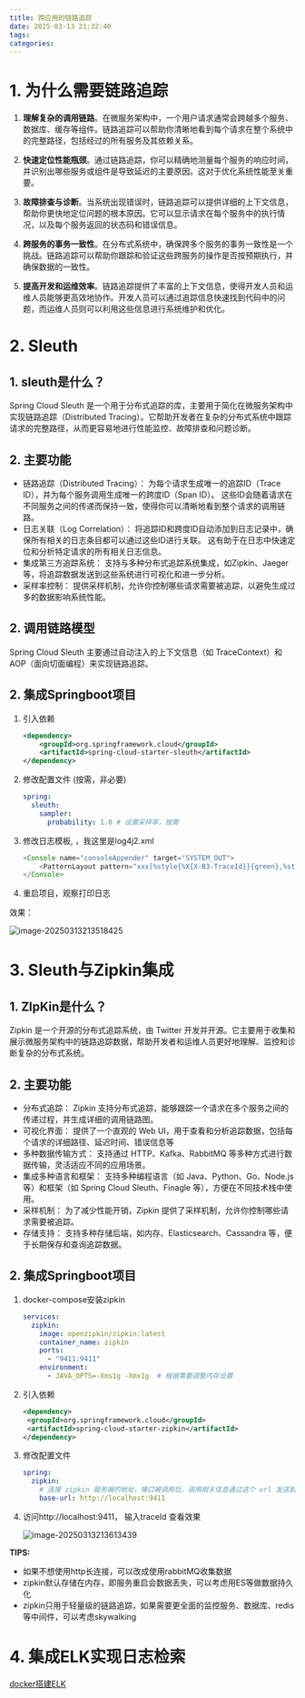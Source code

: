 ```yaml
---
title: 跨应用的链路追踪
date: 2025-03-13 21:32:40
tags:
categories: 
---
```


# 1. 为什么需要链路追踪

1. **理解复杂的调用链路**。在微服务架构中，一个用户请求通常会跨越多个服务、数据库、缓存等组件。链路追踪可以帮助你清晰地看到每个请求在整个系统中的完整路径，包括经过的所有服务及其依赖关系。

2. **快速定位性能瓶颈**。通过链路追踪，你可以精确地测量每个服务的响应时间，并识别出哪些服务或组件是导致延迟的主要原因。这对于优化系统性能至关重要。
3. **故障排查与诊断**。当系统出现错误时，链路追踪可以提供详细的上下文信息，帮助你更快地定位问题的根本原因。它可以显示请求在每个服务中的执行情况，以及每个服务返回的状态码和错误信息。

4. **跨服务的事务一致性**。在分布式系统中，确保跨多个服务的事务一致性是一个挑战。链路追踪可以帮助你跟踪和验证这些跨服务的操作是否按预期执行，并确保数据的一致性。

5. **提高开发和运维效率**。链路追踪提供了丰富的上下文信息，使得开发人员和运维人员能够更高效地协作。开发人员可以通过追踪信息快速找到代码中的问题，而运维人员则可以利用这些信息进行系统维护和优化。

# 2. Sleuth

## 1. sleuth是什么？

Spring Cloud Sleuth 是一个用于分布式追踪的库，主要用于简化在微服务架构中实现链路追踪（Distributed Tracing）。它帮助开发者在复杂的分布式系统中跟踪请求的完整路径，从而更容易地进行性能监控、故障排查和问题诊断。

## 2. 主要功能

- 链路追踪（Distributed Tracing）：
  为每个请求生成唯一的追踪ID（Trace ID），并为每个服务调用生成唯一的跨度ID（Span ID）。
  这些ID会随着请求在不同服务之间的传递而保持一致，使得你可以清晰地看到整个请求的调用链路。
- 日志关联（Log Correlation）：
  将追踪ID和跨度ID自动添加到日志记录中，确保所有相关的日志条目都可以通过这些ID进行关联。
  这有助于在日志中快速定位和分析特定请求的所有相关日志信息。
- 集成第三方追踪系统：
  支持与多种分布式追踪系统集成，如Zipkin、Jaeger等，将追踪数据发送到这些系统进行可视化和进一步分析。
- 采样率控制：
  提供采样机制，允许你控制哪些请求需要被追踪，以避免生成过多的数据影响系统性能。

## 2.  调用链路模型

Spring Cloud Sleuth 主要通过自动注入的上下文信息（如 TraceContext）和 AOP（面向切面编程）来实现链路追踪。

## 2. 集成Springboot项目

1. 引入依赖

   ```xml
   <dependency>
       <groupId>org.springframework.cloud</groupId>
       <artifactId>spring-cloud-starter-sleuth</artifactId>
   </dependency>
   ```

   

2. 修改配置文件 (按需，非必要)

   ```yml
   spring:
     sleuth:
       sampler:
         probability: 1.0 # 设置采样率，按需
   ```

3. 修改日志模板, ，我这里是log4j2.xml

   ```java
   <Console name="consoleAppender" target="SYSTEM_OUT">
       <PatternLayout pattern="xxx[%style{%X{X-B3-TraceId}}{green},%style{%X{X-B3-SpanId}}{yellow},%X{X-B3-ParentSpanId}] xxx"/>
   </Console>
   ```

4. 重启项目，观察打印日志

效果：

![image-20250313213518425](https://panyuro.oss-cn-beijing.aliyuncs.com/image-20250313213518425.png)



# 3. Sleuth与Zipkin集成

## 1. ZIpKin是什么？

Zipkin 是一个开源的分布式追踪系统，由 Twitter 开发并开源。它主要用于收集和展示微服务架构中的链路追踪数据，帮助开发者和运维人员更好地理解、监控和诊断复杂的分布式系统。

## 2. 主要功能

- 分布式追踪：
  Zipkin 支持分布式追踪，能够跟踪一个请求在多个服务之间的传递过程，并生成详细的调用链路图。
- 可视化界面：
  提供了一个直观的 Web UI，用于查看和分析追踪数据，包括每个请求的详细路径、延迟时间、错误信息等
- 多种数据传输方式：
  支持通过 HTTP、Kafka、RabbitMQ 等多种方式进行数据传输，灵活适应不同的应用场景。
- 集成多种语言和框架：
  支持多种编程语言（如 Java、Python、Go、Node.js 等）和框架（如 Spring Cloud Sleuth、Finagle 等），方便在不同技术栈中使用。
- 采样机制：
  为了减少性能开销，Zipkin 提供了采样机制，允许你控制哪些请求需要被追踪。
- 存储支持：
  支持多种存储后端，如内存、Elasticsearch、Cassandra 等，便于长期保存和查询追踪数据。

## 2. 集成Springboot项目

1. docker-compose安装zipkin

   ```yml
   services:
     zipkin:
       image: openzipkin/zipkin:latest
       container_name: zipkin
       ports:
         - "9411:9411"
       environment:
         - JAVA_OPTS=-Xms1g -Xmx1g  # 根据需要调整内存设置
   ```

2. 引入依赖

   ```xml
   <dependency>
   	<groupId>org.springframework.cloud</groupId>
   	<artifactId>spring-cloud-starter-zipkin</artifactId>
   </dependency>
   ```

   

3. 修改配置文件

   ```yml
   spring:
     zipkin:
       # 连接 zipkin 服务端的地址，接口被调用后，调用相关信息通过这个 url 发送到 zipkin 服务端
       base-url: http://localhost:9411
   ```

4. 访问http://localhost:9411， 输入traceId 查看效果

   ![image-20250313213613439](https://panyuro.oss-cn-beijing.aliyuncs.com/image-20250313213613439.png)

**TIPS:** 

- 如果不想使用http长连接，可以改成使用rabbitMQ收集数据
- zipkin默认存储在内存，即服务重启会数据丢失，可以考虑用ES等做数据持久化
- zipkin只用于轻量级的链路追踪，如果需要更全面的监控服务、数据库、redis等中间件，可以考虑skywalking

# 4. 集成ELK实现日志检索

[docker搭建ELK](https://pyr9.github.io/docker%E6%90%AD%E5%BB%BAELK/)



